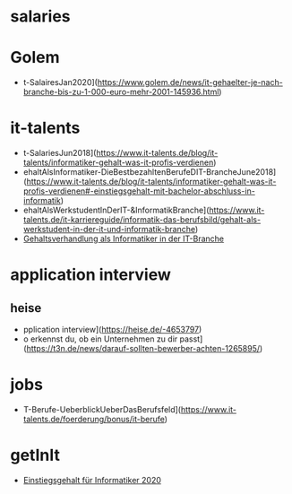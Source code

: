 # salaries

# Golem
* t-SalairesJan2020](https://www.golem.de/news/it-gehaelter-je-nach-branche-bis-zu-1-000-euro-mehr-2001-145936.html)

# it-talents
* t-SalariesJun2018](https://www.it-talents.de/blog/it-talents/informatiker-gehalt-was-it-profis-verdienen)  
* ehaltAlsInformatiker-DieBestbezahltenBerufeDIT-BrancheJune2018](https://www.it-talents.de/blog/it-talents/informatiker-gehalt-was-it-profis-verdienen#-einstiegsgehalt-mit-bachelor-abschluss-in-informatik)
* ehaltAlsWerkstudentInDerIT-&InformatikBranche](https://www.it-talents.de/it-karriereguide/informatik-das-berufsbild/gehalt-als-werkstudent-in-der-it-und-informatik-branche)
* [Gehaltsverhandlung als Informatiker in der IT-Branche](https://www.it-talents.de/it-karriereguide/vorstellungsgespraech/gehaltsverhandlung-in-der-it-branche)

# application interview
## heise
* pplication interview](https://heise.de/-4653797)  
* o erkennst du, ob ein Unternehmen zu dir passt](https://t3n.de/news/darauf-sollten-bewerber-achten-1265895/)  

# jobs
* T-Berufe-UeberblickUeberDasBerufsfeld](https://www.it-talents.de/foerderung/bonus/it-berufe)

# getInIt
* [Einstiegsgehalt für Informatiker 2020](https://www.get-in-it.de/magazin/gehalt/statistik?utm_source=facebook&utm_medium=cpc&utm_campaign=magazin&utm_content=statistik)
